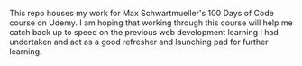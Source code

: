 This repo houses my work for Max Schwartmueller's 100 Days of Code course on Udemy. I am hoping that working through this course will help me catch back up to speed on the previous web development learning I had undertaken and act as a good refresher and launching pad for further learning.